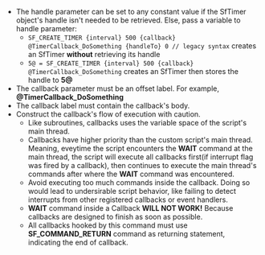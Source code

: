 * The handle parameter can be set to any constant value if the SfTimer object's handle isn't needed to be retrieved. Else, pass a variable to handle parameter:
  * `SF_CREATE_TIMER {interval} 500 {callback} @TimerCallback_DoSomething {handleTo} 0 // legacy syntax` creates an SfTimer **without** retrieving its handle
  * `5@ = SF_CREATE_TIMER {interval} 500 {callback} @TimerCallback_DoSomething` creates an SfTimer then stores the handle to **5@**
* The callback parameter must be an offset label. For example, **@TimerCallback_DoSomething**
* The callback label must contain the callback's body.
* Construct the callback's flow of execution with caution.
  * Like subroutines, callbacks uses the variable space of the script's main thread.
  * Callbacks have higher priority than the custom script's main thread. Meaning, eveytime the script encounters the **WAIT** command at the main thread, the script will execute all callbacks first(if interrupt flag was fired by a callback), then continues to execute the main thread's commands after where the **WAIT** command was encountered.
  * Avoid executing too much commands inside the callback. Doing so would lead to undersirable script behavior, like failing to detect interrupts from other registered callbacks or event handlers.
  * **WAIT** command inside a Callback **WILL NOT WORK!** Because callbacks are designed to finish as soon as possible.
  * All callbacks hooked by this command must use **SF_COMMAND_RETURN** command as returning statement, indicating the end of callback.